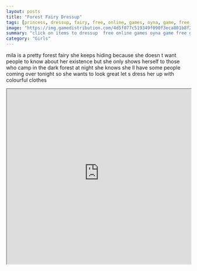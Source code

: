 ```yaml
---
layout: posts
title: "Forest Fairy Dressup"
tags: [princess, dressup, fairy, free, online, games, oyna, game, free, games, play, play, games]
image: "https://img.gamedistribution.com/4d5f077c519349f090f3eca801b8f2f2.jpg"
summary: "click on items to dressup  free online games oyna game free games play play games"
category: "Girls"
---
```


mila is a pretty forest fairy she keeps hiding because she doesn t want people to know about her existence but she only shows herself to those who camp in the dark forest at night she knows she ll have some people coming over tonight so she wants to look great let s dress her up with colourful clothes

<iframe width="100%" height="480px;" src="https://html5.gamedistribution.com/4d5f077c519349f090f3eca801b8f2f2/"></iframe>